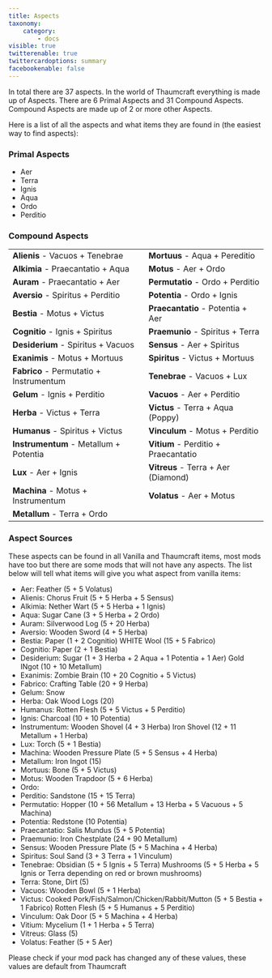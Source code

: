 ```yaml
---
title: Aspects
taxonomy:
    category:
        - docs
visible: true
twitterenable: true
twittercardoptions: summary
facebookenable: false
---
```


In total there are 37 aspects. In the world of Thaumcraft everything is made up of Aspects. There are 6 Primal Aspects and 31 Compound Aspects. Compound Aspects are made up of 2 or more other Aspects.

Here is a list of all the aspects and what items they are found in (the easiest way to find aspects):

### Primal Aspects

* Aer
* Terra
* Ignis
* Aqua
* Ordo 
* Perditio

### Compound Aspects

| | |
|--|--|
|**Alienis** - Vacuos + Tenebrae|**Mortuus** - Aqua + Pereditio|
|**Alkimia** - Praecantatio + Aqua|**Motus** - Aer + Ordo|
|**Auram** - Praecantatio + Aer|**Permutatio** - Ordo + Perditio|
|**Aversio** - Spiritus + Perditio|**Potentia** - Ordo + Ignis|
|**Bestia** - Motus + Victus|**Praecantatio** - Potentia + Aer|
|**Cognitio** - Ignis + Spiritus|**Praemunio** - Spiritus + Terra|
|**Desiderium** - Spiritus + Vacuos|**Sensus** - Aer + Spiritus|
|**Exanimis** - Motus + Mortuus|**Spiritus** - Victus + Mortuus|
|**Fabrico** - Permutatio + Instrumentum|**Tenebrae** - Vacuos + Lux|
|**Gelum** - Ignis + Perditio|**Vacuos** - Aer + Perditio|
|**Herba** - Victus + Terra|**Victus** - Terra + Aqua (Poppy)|
|**Humanus** - Spiritus + Victus|**Vinculum** - Motus + Perditio|
|**Instrumentum** - Metallum + Potentia|**Vitium** - Perditio + Praecantatio|
|**Lux** - Aer + Ignis|**Vitreus** - Terra + Aer (Diamond)|
|**Machina** - Motus + Instrumentum|**Volatus** - Aer + Motus	|
|**Metallum** - Terra + Ordo||

### Aspect Sources
These aspects can be found in all Vanilla and Thaumcraft items, most mods have too but there are some mods that will not have any aspects. The list below will tell what items will give you what aspect from vanilla items:

* Aer: Feather (5 + 5 Volatus)
* Alienis: Chorus Fruit (5 + 5 Herba + 5 Sensus)
* Alkimia: Nether Wart (5 + 5 Herba + 1 Ignis)
* Aqua: Sugar Cane (3 + 5 Herba + 2 Ordo)
* Auram: Silverwood Log (5 + 20 Herba)
* Aversio: Wooden Sword (4 + 5 Herba)
* Bestia: Paper (1 + 2 Cognitio) WHITE Wool (15 + 5 Fabrico)
* Cognitio: Paper (2 + 1 Bestia)
* Desiderium: Sugar (1 + 3 Herba + 2 Aqua + 1 Potentia + 1 Aer) Gold INgot (10 + 10 Metallum)
* Exanimis: Zombie Brain (10 + 20 Cognitio + 5 Victus)
* Fabrico: Crafting Table (20 + 9 Herba)
* Gelum: Snow
* Herba: Oak Wood Logs (20)
* Humanus: Rotten Flesh (5 + 5 Victus + 5 Perditio)
* Ignis: Charcoal (10 + 10 Potentia)
* Instrumentum: Wooden Shovel (4 + 3 Herba) Iron Shovel (12 + 11 Metallum + 1 Herba)
* Lux: Torch (5 + 1 Bestia)
* Machina: Wooden Pressure Plate (5 + 5 Sensus + 4 Herba)
* Metallum: Iron Ingot (15)
* Mortuus: Bone (5 + 5 Victus)
* Motus: Wooden Trapdoor (5 + 6 Herba)
* Ordo:
* Perditio: Sandstone (15 + 15 Terra)
* Permutatio: Hopper (10 + 56 Metallum + 13 Herba + 5 Vacuous + 5 Machina)
* Potentia: Redstone (10 Potentia)
* Praecantatio: Salis Mundus (5 + 5 Potentia)
* Praemunio: Iron Chestplate (24 + 90 Metallum)
* Sensus: Wooden Pressure Plate (5 + 5 Machina + 4 Herba)
* Spiritus: Soul Sand (3 + 3 Terra + 1 Vinculum)
* Tenebrae: Obsidian (5 + 5 Ignis + 5 Terra) Mushrooms (5 + 5 Herba + 5 Ignis or Terra depending on red or brown mushrooms)
* Terra: Stone, Dirt (5)
* Vacuos: Wooden Bowl (5 + 1 Herba)
* Victus: Cooked Pork/Fish/Salmon/Chicken/Rabbit/Mutton (5 + 5 Bestia + 1 Fabrico) Rotten Flesh (5 + 5 Humanus + 5 Perditio)
* Vinculum: Oak Door (5 + 5 Machina + 4 Herba)
* Vitium: Mycelium (1 + 1 Herba + 5 Terra)
* Vitreus: Glass (5)
* Volatus: Feather (5 + 5 Aer)

Please check if your mod pack has changed any of these values, these values are default from Thaumcraft


